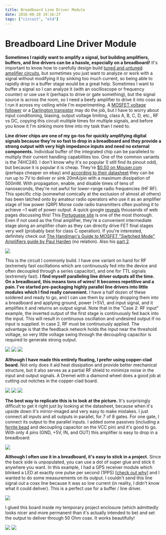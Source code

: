 ```yaml
---
title: Breadboard Line Driver Module
date: 2016-08-20 19:16:27
tags: ["circuit", "old"]
---
```


# Breadboard Line Driver Module

__Sometimes I rapidly want to amplify a signal, but building amplifiers, buffers, and line drivers can be a hassle, especially on a breadboard!__ It's important to know how to carefully design build [tuned and untuned amplifier circuits](https://en.wikibooks.org/wiki/Practical_Electronics/Amplifiers#Type_of_load), but sometimes you just want to analyze or work with a signal without modifying it by sinking too much current, so being able to rapidly drop in a buffer stage would be a great help. Sometimes I want to buffer a signal so I can analyze it (with an oscilloscope or frequency counter) or use use it (perhaps to drive or gate something), but the signal source is across the room, so I need a beefy amplifier to drive it into coax as I run it across my ceiling while I'm experimenting. A [MOSFET voltage follower](https://en.wikipedia.org/wiki/Buffer_amplifier#Impedance_transformation_using_the_MOSFET_voltage_follower) or a [Darlington transistor](https://en.wikipedia.org/wiki/Darlington_transistor) may do the job, but I have to worry about input conditioning, biasing, output voltage limiting, class A, B, C, D, etc., RF vs DC, copying this circuit multiple times for multiple signals, and before you know it I'm sinking more time into my task than I need to. 

__Line driver chips are one of my go-tos for quickly amplifying digital signals because they're so fast to drop in a breadboard and they provide a strong output with very high impedance inputs and need no external components.__ Individual buffer of the integrated chip can be paralleled to multiply their current handling capabilities too. One of the common variants is the 74HC240. I don't know why it's so popular (I still find its pinout odd), but because it is popular it is cheap. They're [$0.50 on Mouser.com](http://www.mouser.com/Semiconductors/Integrated-Circuits-ICs/Logic-ICs/Buffers-Line-Drivers/_/N-6j78c?P=1z0z63x&Keyword=74hc240&FS=True) (perhaps cheaper on ebay) and [according to their datasheet](http://www.nxp.com/documents/data_sheet/74HC_HCT240.pdf) they can be run up to 7V to deliver or sink 20mA/pin with a maximum dissipation of 500mW. With propagation, enable, and disable times of tens of nanoseconds, they're not awful for lower-range radio frequencies (HF RF). This specific chip (somewhat comically at the exclusion of almost all others) has been latched onto by amateur radio operators who use it as an amplifier stage of low power (QRP) Morse code radio transmitters often pushing it to achieve ~1 watt of power output. A quick google [reveals](https://www.google.com/search?q=74hc240+transmitter) thousands of web pages discussing this! This [Portuguese site](http://py2ohh.w2c.com.br/trx/digital/rfdigital.htm) is one of the most thorough. Even if not used as the final amplifier, they're a convenient intermediate stage along an amplifier chain as they can directly drive FET final stages very well (probably best for class C operation). If you're interested, definitely check out [The Handiman's Guide to MOSFET "Switched Mode" Amplifiers guide by Paul Harden](http://www.aoc.nrao.edu/~pharden/hobby/_ClassDEF1.pdf) (no relation). Also his [part 2](http://www.aoc.nrao.edu/~pharden/hobby/_ClassDEF2.pdf).

<div class="text-center img-medium">

[![](https://swharden.com/static/2016/08/20/schematic_thumb.jpg)](https://swharden.com/static/2016/08/20/schematic.jpg)

</div>

This is the circuit I commonly build. I have one variant on hand for RF (extremely fast oscillations which are continuously fed into the device and often decoupled through a series capacitor), and one for TTL signals (extremely fast). __I find myself paralleling line driver outputs all the time. On a breadboard, this means tons of wires!__ __It becomes repetitive and a pain. I've started pre-packaging highly parallel line drivers into little modules which I find really convenient.__ I have a half dozen of these soldered and ready to go, and I can use them by simply dropping them into a breadboard and applying ground, power (+5V), and input signal, and it amplifies it and returns an output signal. Note that in the "Case 2: RF input" example, the inverted output of the first stage is continuously fed back into the input. This will result in continuous oscillation and undesired output if no input is supplied. In case 2, RF must be continuously applied. The advantage is that the feedback network holds the input near the threshold voltage, so very little voltage swing through the decoupling capacitor is required to generate strong output.

<div class="text-center img-border img-small">

[![](https://swharden.com/static/2016/08/20/IMG_7890_thumb.jpg)](https://swharden.com/static/2016/08/20/IMG_7890.jpg)
[![](https://swharden.com/static/2016/08/20/IMG_7894_thumb.jpg)](https://swharden.com/static/2016/08/20/IMG_7894.jpg)
[![](https://swharden.com/static/2016/08/20/IMG_7897_thumb.jpg)](https://swharden.com/static/2016/08/20/IMG_7897.jpg)

</div>

__Although I have made this entirely floating, I prefer using copper-clad board.__ Not only does it aid heat dissipation and provide better mechanical structure, but it also serves as a partial RF shield to minimize noise in the input and output signals. A Dremel with a diamond wheel does a good job at cutting out notches in the copper-clad board.

<div class="text-center img-border img-small">

[![](https://swharden.com/static/2016/08/20/IMG_7898_thumb.jpg)](https://swharden.com/static/2016/08/20/IMG_7898.jpg)
[![](https://swharden.com/static/2016/08/20/IMG_7900_thumb.jpg)](https://swharden.com/static/2016/08/20/IMG_7900.jpg)
[![](https://swharden.com/static/2016/08/20/IMG_7909_thumb.jpg)](https://swharden.com/static/2016/08/20/IMG_7909.jpg)

</div>

__The best way to replicate this is to look at the picture.__ It's surprisingly difficult to get it right just by looking at the datasheet, because when it's upside down it's mirror-imaged and very easy to make mistakes. I just connect all inputs and all outputs in parallel, for 7 of 8 gates. For one gate, I connect its output to the parallel inputs. I added some passives (including a [ferrite bead](https://en.wikipedia.org/wiki/Ferrite_bead) and decoupling capacitor on the VCC pin) and it's good to go. With only 4 pins (GND, +5V, IN, and OUT) this amplifier is easy to drop in a breadboard:

<div class="text-center img-border">

[![](https://swharden.com/static/2016/08/20/IMG_7904_thumb.jpg)](https://swharden.com/static/2016/08/20/IMG_7904.jpg)

</div>

__Although I often use it in a breadboard, it's easy to stick in a project.__ Since the back side is unpopulated, you can use a dot of super glue and stick it anywhere you want. In this example, I had a GPS receiver module which blinked a LED at exactly one pulse per second (1PPS) [[check out why](http://electronics.stackexchange.com/questions/30750/why-do-gps-receivers-have-a-1-pps-output)] and I wanted to do some measurements on its output. I couldn't send this line signal out a coax line because it was so low current (in reality, I didn't know what it could deliver). This is a perfect use for a buffer / line driver. 

<div class="text-center img-border">

[![](https://swharden.com/static/2016/08/20/IMG_7912_thumb.jpg)](https://swharden.com/static/2016/08/20/IMG_7912.jpg)

</div>

I glued this board inside my temporary project enclosure (which admittedly looks nicer and more permanent than it's actually intended to be) and set the output to deliver through 50 Ohm coax. It works beautifully!

<div class="text-center img-border img-small">

[![](https://swharden.com/static/2016/08/20/IMG_7943_thumb.jpg)](https://swharden.com/static/2016/08/20/IMG_7943.jpg)
[![](https://swharden.com/static/2016/08/20/IMG_7948_thumb.jpg)](https://swharden.com/static/2016/08/20/IMG_7948.jpg)

</div>